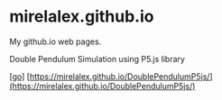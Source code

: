 # mirelalex.github.io
My github.io web pages.

Double Pendulum Simulation using P5.js library

[[go]](http://stackoverflow.com)
[https://mirelalex.github.io/DoublePendulumP5js/](https://mirelalex.github.io/DoublePendulumP5js/)
